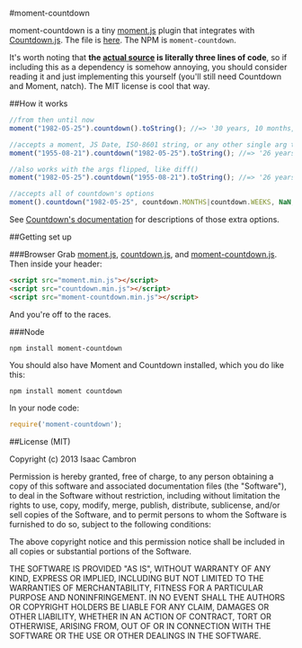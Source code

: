 #moment-countdown

moment-countdown is a tiny [moment.js](http://momentjs.com) plugin that integrates with [Countdown.js](http://countdownjs.org). The file is [here](https://raw.github.com/icambron/moment-countdown/master/dist/moment-countdown.min.js). The NPM is `moment-countdown`.

It's worth noting that **the [actual source](src/moment-countdown.coffee) is literally three lines of code**, so if including this as a dependency is somehow annoying, you should consider reading it and just implementing this yourself (you'll still need Countdown and Moment, natch). The MIT license is cool that way.

##How it works

```js
//from then until now
moment("1982-05-25").countdown().toString(); //=> '30 years, 10 months, 14 days, 1 hour, 8 minutes, and 14 seconds'

//accepts a moment, JS Date, ISO-8601 string, or any other single arg taken my Momen's constructor
moment("1955-08-21").countdown("1982-05-25").toString(); //=> '26 years, 9 months, and 4 days'

//also works with the args flipped, like diff()
moment("1982-05-25").countdown("1955-08-21").toString(); //=> '26 years, 9 months, and 4 days'

//accepts all of countdown's options
moment().countdown("1982-05-25", countdown.MONTHS|countdown.WEEKS, NaN, 2).toString(); //=> '370 months, and 2.01 weeks'
```

See [Countdown's documentation](http://countdownjs.org/readme.html) for descriptions of those extra options.

##Getting set up

###Browser
Grab [moment.js](https://github.com/moment/moment/blob/master/moment.js), [countdown.js](https://github.com/mckamey/countdownjs/raw/master/countdown.min.js), and [moment-countdown.js](https://raw.github.com/icambron/moment-countdown/master/dist/moment-countdown.min.js). Then inside your header:

```html
<script src="moment.min.js"></script>
<script src="countdown.min.js"></script>
<script src="moment-countdown.min.js"></script>
```

And you're off to the races.

###Node

```
npm install moment-countdown
```

You should also have Moment and Countdown installed, which you do like this: 

```
npm install moment countdown
```

In your node code:

```js
require('moment-countdown');
```

##License (MIT)

Copyright (c) 2013 Isaac Cambron

Permission is hereby granted, free of charge, to any person obtaining a copy of this software and associated documentation files (the "Software"), to deal in the Software without restriction, including without limitation the rights to use, copy, modify, merge, publish, distribute, sublicense, and/or sell copies of the Software, and to permit persons to whom the Software is furnished to do so, subject to the following conditions:

The above copyright notice and this permission notice shall be included in all copies or substantial portions of the Software.

THE SOFTWARE IS PROVIDED "AS IS", WITHOUT WARRANTY OF ANY KIND, EXPRESS OR IMPLIED, INCLUDING BUT NOT LIMITED TO THE WARRANTIES OF MERCHANTABILITY, FITNESS FOR A PARTICULAR PURPOSE AND NONINFRINGEMENT. IN NO EVENT SHALL THE AUTHORS OR COPYRIGHT HOLDERS BE LIABLE FOR ANY CLAIM, DAMAGES OR OTHER LIABILITY, WHETHER IN AN ACTION OF CONTRACT, TORT OR OTHERWISE, ARISING FROM, OUT OF OR IN CONNECTION WITH THE SOFTWARE OR THE USE OR OTHER DEALINGS IN THE SOFTWARE.
